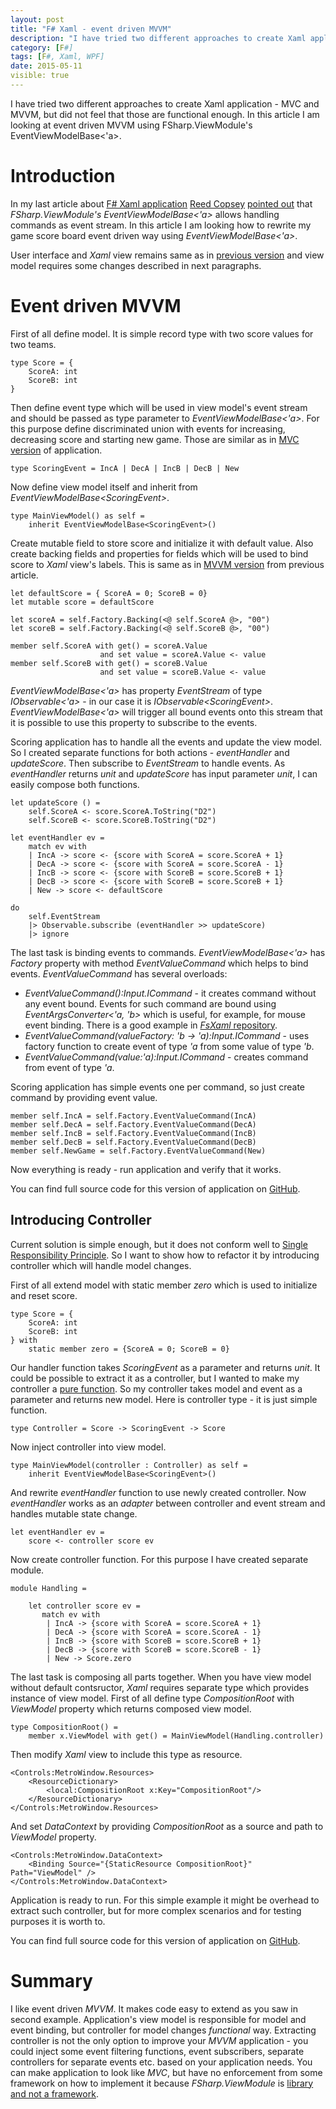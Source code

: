 ```yaml
---
layout: post
title: "F# Xaml - event driven MVVM"
description: "I have tried two different approaches to create Xaml application - MVC and MVVM, but did not feel that those are functional enough. In this article I am looking at event driven MVVM using FSharp.ViewModule's EventViewModelBase<'a>."
category: [F#]
tags: [F#, Xaml, WPF]
date: 2015-05-11
visible: true
---
```


<p class="lead">
I have tried two different approaches to create Xaml application - MVC and MVVM, but did not feel that those are functional enough. In this article I am looking at event driven MVVM using FSharp.ViewModule's EventViewModelBase<'a>.
</p>

# Introduction

In my last article about [F# Xaml application](/2015/04/27/f-sharp-xaml-application-mvvm-vs-mvc/) [Reed Copsey](http://reedcopsey.com/) [pointed out](/2015/04/27/f-sharp-xaml-application-mvvm-vs-mvc/#comment-1990588618) that _FSharp.ViewModule's_ _EventViewModelBase<'a>_ allows handling commands as event stream. In this article I am looking how to rewrite my game score board event driven way using _EventViewModelBase<'a>_.

User interface and _Xaml_ view remains same as in [previous version](/2015/04/27/f-sharp-xaml-application-mvvm-vs-mvc/) and view model requires some changes described in next paragraphs.

# Event driven MVVM

First of all define model. It is simple record type with two score values for two teams. 

    type Score = {
        ScoreA: int
        ScoreB: int
    }

Then define event type which will be used in view model's event stream and should be passed as type parameter to _EventViewModelBase<'a>_. For this purpose define discriminated union with events for increasing, decreasing score and starting new game. Those are similar as in [MVC version](/2015/04/27/f-sharp-xaml-application-mvvm-vs-mvc/) of application.

    type ScoringEvent = IncA | DecA | IncB | DecB | New

Now define view model itself and inherit from _EventViewModelBase&lt;ScoringEvent&gt;_.

    type MainViewModel() as self = 
        inherit EventViewModelBase<ScoringEvent>()

Create mutable field to store score and initialize it with default value. Also create backing fields and properties for fields which will be used to bind score to _Xaml_ view's labels. This is same as in [MVVM version](/2015/04/27/f-sharp-xaml-application-mvvm-vs-mvc/) from previous article.

    let defaultScore = { ScoreA = 0; ScoreB = 0}
    let mutable score = defaultScore

    let scoreA = self.Factory.Backing(<@ self.ScoreA @>, "00")
    let scoreB = self.Factory.Backing(<@ self.ScoreB @>, "00")

    member self.ScoreA with get() = scoreA.Value 
                        and set value = scoreA.Value <- value
    member self.ScoreB with get() = scoreB.Value 
                        and set value = scoreB.Value <- value

_EventViewModelBase<'a>_ has property _EventStream_ of type _IObservable<'a>_ - in our case it is _IObservable&lt;ScoringEvent&gt;_. _EventViewModelBase<'a>_ will trigger all bound events onto this stream that it is possible to use this property to subscribe to the events.

Scoring application has to handle all the events and update the view model. So I created separate functions for both actions - _eventHandler_ and _updateScore_. Then subscribe to _EventStream_ to handle events. As _eventHandler_ returns _unit_ and _updateScore_ has input parameter _unit_, I can easily compose both functions.

    let updateScore () =
        self.ScoreA <- score.ScoreA.ToString("D2")
        self.ScoreB <- score.ScoreB.ToString("D2")

    let eventHandler ev =
        match ev with
        | IncA -> score <- {score with ScoreA = score.ScoreA + 1}
        | DecA -> score <- {score with ScoreA = score.ScoreA - 1}
        | IncB -> score <- {score with ScoreB = score.ScoreB + 1}
        | DecB -> score <- {score with ScoreB = score.ScoreB + 1}
        | New -> score <- defaultScore

    do
        self.EventStream
        |> Observable.subscribe (eventHandler >> updateScore)
        |> ignore

The last task is binding events to commands. _EventViewModelBase<'a>_ has _Factory_ property with method _EventValueCommand_ which helps to bind events. _EventValueCommand_ has several overloads:

- _EventValueCommand():Input.ICommand_ - it creates command without any event bound. Events for such command are bound using _EventArgsConverter<'a, 'b>_ which is useful, for example, for mouse event binding. There is a good example in [_FsXaml_ repository](https://github.com/fsprojects/FsXaml/tree/master/demos/WpfSimpleDrawingApplication).
- _EventValueCommand(valueFactory: 'b -> 'a):Input.ICommand_ - uses factory function to create event of type _'a_ from some value of type _'b_.
- _EventValueCommand(value:'a):Input.ICommand_ - creates command from event of type _'a_.

Scoring application has simple events one per command, so just create command by providing event value.

    member self.IncA = self.Factory.EventValueCommand(IncA)
    member self.DecA = self.Factory.EventValueCommand(DecA)
    member self.IncB = self.Factory.EventValueCommand(IncB)
    member self.DecB = self.Factory.EventValueCommand(DecB)
    member self.NewGame = self.Factory.EventValueCommand(New)

Now everything is ready - run application and verify that it works.

You can find full source code for this version of application on [GitHub](https://github.com/marisks/evented_mvvm/tree/basic).

## Introducing Controller

Current solution is simple enough, but it does not conform well to [Single Responsibility Principle](http://en.wikipedia.org/wiki/Single_responsibility_principle). So I want to show how to refactor it by introducing controller which will handle model changes.

First of all extend model with static member _zero_ which is used to initialize and reset score.

    type Score = {
        ScoreA: int
        ScoreB: int
    } with 
        static member zero = {ScoreA = 0; ScoreB = 0}

Our handler function takes _ScoringEvent_ as a parameter and returns _unit_. It could be possible to extract it as a controller, but I wanted to make my controller a [pure function](http://en.wikipedia.org/wiki/Pure_function). So my controller takes model and event as a parameter and returns new model. Here is controller type - it is just simple function.

    type Controller = Score -> ScoringEvent -> Score

Now inject controller into view model.

    type MainViewModel(controller : Controller) as self = 
        inherit EventViewModelBase<ScoringEvent>()

And rewrite _eventHandler_ function to use newly created controller. Now _eventHandler_ works as an _adapter_ between controller and event stream and handles mutable state change.

    let eventHandler ev =
        score <- controller score ev

Now create controller function. For this purpose I have created separate module.

    module Handling = 

        let controller score ev =
           match ev with
            | IncA -> {score with ScoreA = score.ScoreA + 1}
            | DecA -> {score with ScoreA = score.ScoreA - 1}
            | IncB -> {score with ScoreB = score.ScoreB + 1}
            | DecB -> {score with ScoreB = score.ScoreB - 1}
            | New -> Score.zero 

The last task is composing all parts together. When you have view model without default contsructor, _Xaml_ requires separate type which provides instance of view model. First of all define type _CompositionRoot_ with _ViewModel_ property which returns composed view model.

    type CompositionRoot() =
        member x.ViewModel with get() = MainViewModel(Handling.controller)

Then modify _Xaml_ view to include this type as resource.

    <Controls:MetroWindow.Resources>
        <ResourceDictionary>
            <local:CompositionRoot x:Key="CompositionRoot"/>
        </ResourceDictionary>
    </Controls:MetroWindow.Resources>

And set _DataContext_ by providing _CompositionRoot_ as a source and path to _ViewModel_ property.

    <Controls:MetroWindow.DataContext>
        <Binding Source="{StaticResource CompositionRoot}" Path="ViewModel" />
    </Controls:MetroWindow.DataContext>

Application is ready to run. For this simple example it might be overhead to extract such controller, but for more complex scenarios and for testing purposes it is worth to.

You can find full source code for this version of application on [GitHub](https://github.com/marisks/evented_mvvm/tree/mvc).

# Summary

I like event driven _MVVM_. It makes code easy to extend as you saw in second example. Application's view model is responsible for model and event binding, but controller for model changes _functional_ way. Extracting controller is not the only option to improve your _MVVM_ application - you could inject some event filtering functions, event subscribers, separate controllers for separate events etc. based on your application needs. You can make application to look like _MVC_, but have no enforcement from some framework on how to implement it because _FSharp.ViewModule_ is [library and not a framework](http://tomasp.net/blog/2015/library-frameworks/).